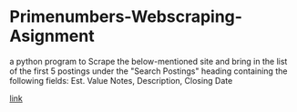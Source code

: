 # Primenumbers-Webscraping-Asignment
a python program to Scrape the below-mentioned site and bring in the list of the first 5 postings under the "Search Postings" heading containing the following fields: Est. Value Notes, Description, Closing Date 

[link](https://qcpi.questcdn.com/cdn/posting/?group=1950787&provider=1950787) 

